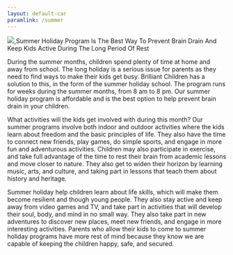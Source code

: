 ```yaml
---
layout: default-car
paramlink: /summer
---
```


[![](http://brilliantchildren.net/wp-content/uploads/2018/08/391A8616-300x200.jpg)
](http://brilliantchildren.net/wp-content/uploads/2018/08/391A8616.jpg)Summer Holiday Program Is The Best Way To Prevent Brain Drain And Keep Kids Active During The Long Period Of Rest




During the summer months, children spend plenty of time at home and away from school. The long holiday is a serious issue for parents as they need to find ways to make their kids get busy. Brilliant Children has a solution to this, in the form of the summer holiday school. The program runs for weeks during the summer months, from 8 am to 8 pm. Our summer holiday program is affordable and is the best option to help prevent brain drain in your children.




What activities will the kids get involved with during this month? Our summer programs involve both indoor and outdoor activities where the kids learn about freedom and the basic principles of life. They also have the time to connect new friends, play games, do simple sports, and engage in more fun and adventurous activities. Children may also participate in exercise, and take full advantage of the time to rest their brain from academic lessons and move closer to nature. They also get to widen their horizon by learning music, arts, and culture, and taking part in lessons that teach them about history and heritage.




Summer holiday help children learn about life skills, which will make them become resilient and though young people. They also stay active and keep away from video games and TV, and take part in activities that will develop their soul, body, and mind in no small way. They also take part in new adventures to discover new places, meet new friends, and engage in more interesting activities. Parents who allow their kids to come to summer holiday programs have more rest of mind because they know we are capable of keeping the children happy, safe, and secured.

